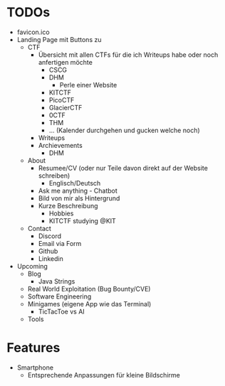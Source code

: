 # TODOs
- favicon.ico
- Landing Page mit Buttons zu
    - CTF
        - Übersicht mit allen CTFs für die ich Writeups habe oder noch anfertigen möchte
            - CSCG
            - DHM
                - Perle einer Website
            - KITCTF
            - PicoCTF
            - GlacierCTF
            - 0CTF
            - THM
            - ... (Kalender durchgehen und gucken welche noch)
        - Writeups
        - Archievements
            - DHM
    - About
        - Resumee/CV (oder nur Teile davon direkt auf der Website schreiben)
            - Englisch/Deutsch
        - Ask me anything - Chatbot
        - Bild von mir als Hintergrund
        - Kurze Beschreibung
            - Hobbies
            - KITCTF studying @KIT
    - Contact
        - Discord
        - Email via Form
        - Github
        - Linkedin
- Upcoming
    - Blog
        - Java Strings
    - Real World Exploitation (Bug Bounty/CVE)
    - Software Engineering
    - Minigames (eigene App wie das Terminal)
        - TicTacToe vs AI
    - Tools

# Features
- Smartphone
    - Entsprechende Anpassungen für kleine Bildschirme
